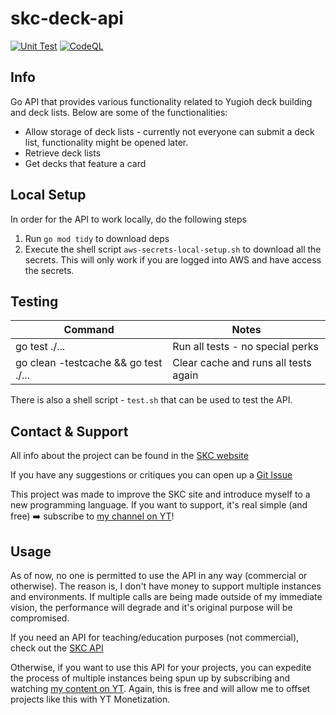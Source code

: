 # skc-deck-api

[![Unit Test](https://github.com/ygo-skc/skc-deck-api/actions/workflows/unit-test.yaml/badge.svg?branch=release)](https://github.com/ygo-skc/skc-deck-api/actions/workflows/unit-test.yaml) [![CodeQL](https://github.com/ygo-skc/skc-deck-api/actions/workflows/codeql.yml/badge.svg?branch=release)](https://github.com/ygo-skc/skc-deck-api/actions/workflows/codeql.yml)

## Info

Go API that provides various functionality related to Yugioh deck building and deck lists. Below are some of the functionalities:

* Allow storage of deck lists - currently not everyone can submit a deck list, functionality might be opened later.
* Retrieve deck lists
* Get decks that feature a card

## Local Setup

In order for the API to work locally, do the following steps

1. Run `go mod tidy` to download deps
2. Execute the shell script `aws-secrets-local-setup.sh` to download all the secrets. This will only work if you are logged into AWS and have access the secrets.

## Testing

| Command            | Notes        |
| ------------------ | ------------ |
| go test ./...      | Run all tests - no special perks |
| go clean -testcache && go test ./...      | Clear cache and runs all tests again |

There is also a shell script - `test.sh` that can be used to test the API.

## Contact & Support

All info about the project can be found in the [SKC website](https://thesupremekingscastle.com/about)

If you have any suggestions or critiques you can open up a [Git Issue](https://github.com/ygo-skc/skc-deck-api/issues)

This project was made to improve the SKC site and introduce myself to a new programming language. If you want to support, it's real simple (and free) ➡️ subscribe to [my channel on YT](https://www.youtube.com/c/SupremeKing25)!

## Usage

As of now, no one is permitted to use the API in any way (commercial or otherwise). The reason is, I don't have money to support multiple instances and environments. If multiple calls are being made outside of my immediate vision, the performance will degrade and it's original purpose will be compromised.

If you need an API for teaching/education purposes (not commercial), check out the [SKC API](https://github.com/ygo-skc/skc-api#others)

Otherwise, if you want to use this API for your projects, you can expedite the process of multiple instances being spun up by subscribing and watching [my content on YT](https://www.youtube.com/c/SupremeKing25). Again, this is free and will allow me to offset projects like this with YT Monetization.